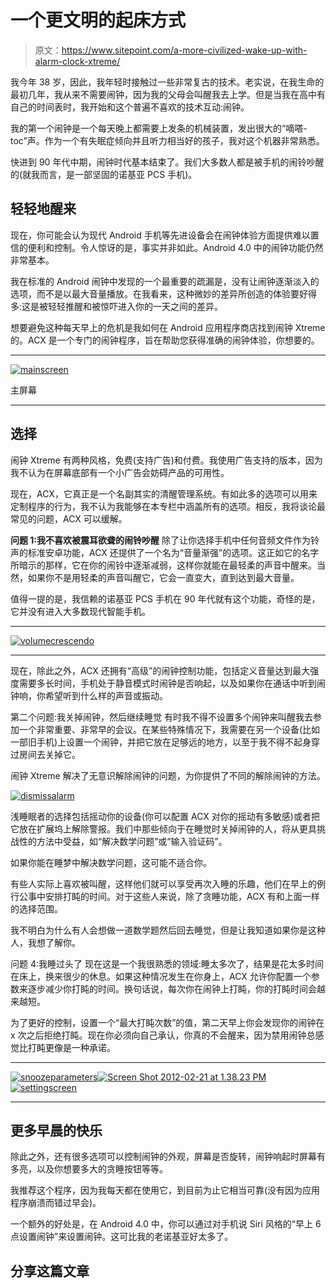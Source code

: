 # 一个更文明的起床方式

> 原文：<https://www.sitepoint.com/a-more-civilized-wake-up-with-alarm-clock-xtreme/>

我今年 38 岁，因此，我年轻时接触过一些非常复古的技术。老实说，在我生命的最初几年，我从来不需要闹钟，因为我的父母会叫醒我去上学。但是当我在高中有自己的时间表时，我开始和这个普遍不喜欢的技术互动:闹钟。

我的第一个闹钟是一个每天晚上都需要上发条的机械装置，发出很大的“嘀嗒-toc”声。作为一个有失眠症倾向并且听力相当好的孩子，我对这个机器非常熟悉。

快进到 90 年代中期，闹钟时代基本结束了。我们大多数人都是被手机的闹铃吵醒的(就我而言，是一部坚固的诺基亚 PCS 手机)。

## 轻轻地醒来

现在，你可能会认为现代 Android 手机等先进设备会在闹钟体验方面提供难以置信的便利和控制。令人惊讶的是，事实并非如此。Android 4.0 中的闹钟功能仍然非常基本。

我在标准的 Android 闹钟中发现的一个最重要的疏漏是，没有让闹钟逐渐淡入的选项，而不是以最大音量播放。在我看来，这种微妙的差异所创造的体验要好得多:这是被轻轻推醒和被惊吓进入你的一天之间的差异。

想要避免这种每天早上的危机是我如何在 Android 应用程序商店找到闹钟 Xtreme 的。ACX 是一个专门的闹钟程序，旨在帮助您获得准确的闹钟体验，你想要的。

* * *

[![](img/e7232854737de3d940635fa10307a3f3.png "mainscreen")](https://www.sitepoint.com/wp-content/uploads/2012/02/mainscreen.png)

主屏幕

* * *

## 选择

闹钟 Xtreme 有两种风格，免费(支持广告)和付费。我使用广告支持的版本，因为我不认为在屏幕底部有一个小广告会妨碍产品的可用性。

现在，ACX，它真正是一个名副其实的清醒管理系统。有如此多的选项可以用来定制程序的行为，我不认为我能够在本专栏中涵盖所有的选项。相反，我将谈论最常见的问题，ACX 可以缓解。

**问题 1:我不喜欢被震耳欲聋的闹铃吵醒**
除了让你选择手机中任何音频文件作为铃声的标准安卓功能，ACX 还提供了一个名为“音量渐强”的选项。这正如它的名字所暗示的那样，它在你的闹铃中逐渐减弱，这样你就能在最轻柔的声音中醒来。当然，如果你不是用轻柔的声音叫醒它，它会一直变大，直到达到最大音量。

值得一提的是，我信赖的诺基亚 PCS 手机在 90 年代就有这个功能，奇怪的是，它并没有进入大多数现代智能手机。

* * *

[![](img/6fed00a6fe641f0d52117e83c993e442.png "volumecrescendo")](https://www.sitepoint.com/wp-content/uploads/2012/02/volumecrescendo.png)

* * *

现在，除此之外，ACX 还拥有“高级”的闹钟控制功能，包括定义音量达到最大强度需要多长时间，手机处于静音模式时闹钟是否响起，以及如果你在通话中听到闹钟响，你希望听到什么样的声音或振动。

第二个问题:我关掉闹钟，然后继续睡觉
有时我不得不设置多个闹钟来叫醒我去参加一个非常重要、非常早的会议。在某些特殊情况下，我需要在另一个设备(比如一部旧手机)上设置一个闹钟，并把它放在足够远的地方，以至于我不得不起身穿过房间去关掉它。

闹钟 Xtreme 解决了无意识解除闹钟的问题，为你提供了不同的解除闹钟的方法。

[![](img/070bc5c83fc4fcc00b6187dd45d56ba9.png "dismissalarm")](https://www.sitepoint.com/wp-content/uploads/2012/02/dismissalarm.png)

浅睡眠者的选择包括摇动你的设备(你可以配置 ACX 对你的摇动有多敏感)或者把它放在扩展坞上解除警报。我们中那些倾向于在睡觉时关掉闹钟的人，将从更具挑战性的方法中受益，如“解决数学问题”或“输入验证码”。

如果你能在睡梦中解决数学问题，这可能不适合你。

有些人实际上喜欢被叫醒，这样他们就可以享受再次入睡的乐趣，他们在早上的例行公事中安排打盹的时间。对于这些人来说，除了贪睡功能，ACX 有和上面一样的选择范围。

我不明白为什么有人会想做一道数学题然后回去睡觉，但是让我知道如果你是这种人，我想了解你。

问题 4:我睡过头了
现在这是一个我很熟悉的领域:睡太多次了，结果是花太多时间在床上，换来很少的休息。如果这种情况发生在你身上，ACX 允许你配置一个参数来逐步减少你打盹的时间。换句话说，每次你在闹钟上打盹，你的打盹时间会越来越短。

为了更好的控制，设置一个“最大打盹次数”的值，第二天早上你会发现你的闹钟在 x 次之后拒绝打盹。现在你必须向自己承认，你真的不会醒来，因为禁用闹钟总感觉比打盹更像是一种承诺。

* * *

[![](img/0ad0fcd16ef5c4b9e579d9955883f614.png "snoozeparameters")](https://www.sitepoint.com/wp-content/uploads/2012/02/snoozeparameters.png)[![](img/012e9e45092c545e5c9dd1e5a3b1fe0e.png "Screen Shot 2012-02-21 at 1.38.23 PM")](https://www.sitepoint.com/wp-content/uploads/2012/02/Screen-Shot-2012-02-21-at-1.38.23-PM.png)[![](img/5afd4e8c5226b03cf201a24dc59d6c68.png "settingscreen")](https://www.sitepoint.com/wp-content/uploads/2012/02/settingscreen.png)

* * *

## 更多早晨的快乐

除此之外，还有很多选项可以控制闹钟的外观，屏幕是否旋转，闹钟响起时屏幕有多亮，以及你想要多大的贪睡按钮等等。

我推荐这个程序，因为我每天都在使用它，到目前为止它相当可靠(没有因为应用程序崩溃而错过早会)。

一个额外的好处是，在 Android 4.0 中，你可以通过对手机说 Siri 风格的“早上 6 点设置闹钟”来设置闹钟。这可比我的老诺基亚好太多了。

## 分享这篇文章